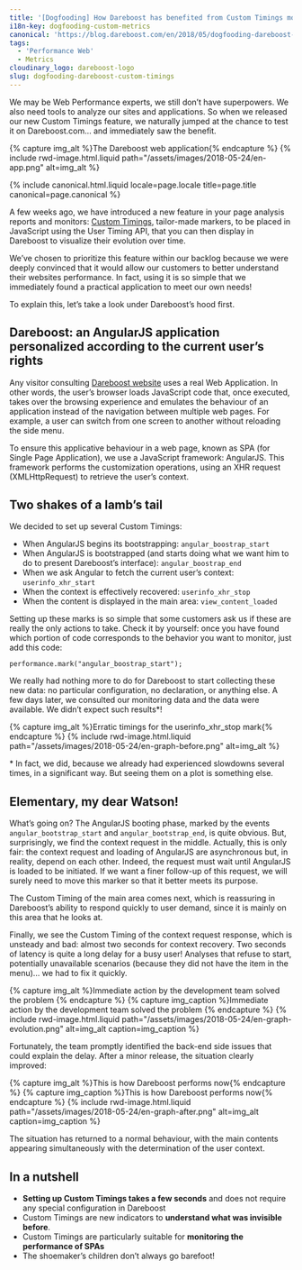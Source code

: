 ```yaml
---
title: '[Dogfooding] How Dareboost has benefited from Custom Timings monitoring'
i18n-key: dogfooding-custom-metrics
canonical: 'https://blog.dareboost.com/en/2018/05/dogfooding-dareboost-custom-timings/'
tags:
  - 'Performance Web'
  - Metrics
cloudinary_logo: dareboost-logo
slug: dogfooding-dareboost-custom-timings
---
```


We may be Web Performance experts, we still don’t have superpowers. We also need
tools to analyze our sites and applications. So when we released our new Custom
Timings feature, we naturally jumped at the chance to test it on Dareboost.com…
and immediately saw the benefit.

{% capture img_alt %}The Dareboost web application{% endcapture %}
{% include rwd-image.html.liquid
path="/assets/images/2018-05-24/en-app.png"
alt=img_alt
%}

<!-- more -->

{% include canonical.html.liquid
    locale=page.locale
    title=page.title
    canonical=page.canonical
%}

A few weeks ago, we have introduced a new feature in your page analysis reports
and monitors:
[Custom Timings](https://blog.dareboost.com/en/2018/05/custom-timings-monitoring/),
tailor-made markers, to be placed in JavaScript using the User Timing API, that
you can then display in Dareboost to visualize their evolution over time.

We’ve chosen to prioritize this feature within our backlog because we were
deeply convinced that it would allow our customers to better understand their
websites performance. In fact, using it is so simple that we immediately found a
practical application to meet our own needs!

To explain this, let’s take a look under Dareboost’s hood first.

## Dareboost: an AngularJS application personalized according to the current user’s rights

Any visitor consulting [Dareboost website](https://www.dareboost.com/) uses a
real Web Application. In other words, the user’s browser loads JavaScript code
that, once executed, takes over the browsing experience and emulates the
behaviour of an application instead of the navigation between multiple web
pages. For example, a user can switch from one screen to another without
reloading the side menu.

To ensure this applicative behaviour in a web page, known as SPA (for Single
Page Application), we use a JavaScript framework: AngularJS. This framework
performs the customization operations, using an XHR request (XMLHttpRequest) to
retrieve the user’s context.

## Two shakes of a lamb’s tail

We decided to set up several Custom Timings:

- When AngularJS begins its bootstrapping: `angular_boostrap_start`
- When AngularJS is bootstrapped (and starts doing what we want him to do to
  present Dareboost’s interface): `angular_boostrap_end`
- When we ask Angular to fetch the current user’s context: `userinfo_xhr_start`
- When the context is effectively recovered: `userinfo_xhr_stop`
- When the content is displayed in the main area: `view_content_loaded`

Setting up these marks is so simple that some customers ask us if these are
really the only actions to take. Check it by yourself: once you have found which
portion of code corresponds to the behavior you want to monitor, just add this
code:

```
performance.mark("angular_boostrap_start");
```

We really had nothing more to do for Dareboost to start collecting these new
data: no particular configuration, no declaration, or anything else. A few days
later, we consulted our monitoring data and the data were available. We didn’t
expect such results\*!

{% capture img_alt %}Erratic timings for the userinfo_xhr_stop
mark{% endcapture %} {% include rwd-image.html.liquid
path="/assets/images/2018-05-24/en-graph-before.png"
alt=img_alt
%}

\* In fact, we did, because we already had experienced slowdowns several times,
in a significant way. But seeing them on a plot is something else.

## Elementary, my dear Watson!

What’s going on? The AngularJS booting phase, marked by the events
`angular_bootstrap_start` and `angular_bootstrap_end`, is quite obvious. But,
surprisingly, we find the context request in the middle. Actually, this is only
fair: the context request and loading of AngularJS are asynchronous but, in
reality, depend on each other. Indeed, the request must wait until AngularJS is
loaded to be initiated. If we want a finer follow-up of this request, we will
surely need to move this marker so that it better meets its purpose.

The Custom Timing of the main area comes next, which is reassuring in
Dareboost’s ability to respond quickly to user demand, since it is mainly on
this area that he looks at.

Finally, we see the Custom Timing of the context request response, which is
unsteady and bad: almost two seconds for context recovery. Two seconds of
latency is quite a long delay for a busy user! Analyses that refuse to start,
potentially unavailable scenarios (because they did not have the item in the
menu)… we had to fix it quickly.

{% capture img_alt %}Immediate action by the development team solved the problem
{% endcapture %} {% capture img_caption %}Immediate action by the development
team solved the problem {% endcapture %} {% include rwd-image.html.liquid
path="/assets/images/2018-05-24/en-graph-evolution.png"
alt=img_alt
caption=img_caption
%}

Fortunately, the team promptly identified the back-end side issues that could
explain the delay. After a minor release, the situation clearly improved:

{% capture img_alt %}This is how Dareboost performs now{% endcapture %}
{% capture img_caption %}This is how Dareboost performs now{% endcapture %}
{% include rwd-image.html.liquid
path="/assets/images/2018-05-24/en-graph-after.png"
alt=img_alt
caption=img_caption
%}

The situation has returned to a normal behaviour, with the main contents
appearing simultaneously with the determination of the user context.

## In a nutshell

- **Setting up Custom Timings takes a few seconds** and does not require any
  special configuration in Dareboost
- Custom Timings are new indicators to **understand what was invisible before**.
- Custom Timings are particularly suitable for **monitoring the performance of
  SPAs**
- The shoemaker’s children don’t always go barefoot!
